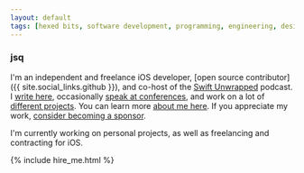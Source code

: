 ```yaml
---
layout: default
tags: [hexed bits, software development, programming, engineering, design patterns, ios, objective-c, swift, ethics]
---
```


<h3 class="branded">jsq</h3>

I'm an independent and freelance iOS developer, [open source contributor]({{ site.social_links.github }}), and co-host of the [Swift Unwrapped](https://swiftunwrapped.github.io) podcast.
I [write here](/blog), occasionally [speak at conferences](/speaking), and work on a lot of [different projects](/projects).
You can learn more [about me here](/about).
If you appreciate my work, [consider becoming a sponsor](/sponsor).

I'm currently working on personal projects, as well as freelancing and contracting for iOS.

{% include hire_me.html %}
